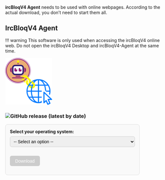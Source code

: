 **ircBloqV4 Agent** needs to be used with online webpages. According to the actual download, you don’t need to start them all.

## IrcBloqV4 Agent

!!! warning
    This software is only used when accessing the ircBloqV4 online web. Do not open the ircBloqV4 Desktop and ircBloqV4-Agent at the same time.

![](assets/IrcBloq-Agent.png)

### ![GitHub release (latest by date)](https://img.shields.io/github/v/release/ircbloqcc/ircbloq-link-releases)

<style>
  .download-container {
    margin: 1em 0;
    padding: 1em;
    border: 1px solid #ddd;
    border-radius: 8px;
    background-color: #f9f9f9;
    max-width: 400px;
  }

  .download-container label {
    font-weight: bold;
    display: block;
    margin-bottom: 0.5em;
  }

  .download-container select {
    width: 100%;
    padding: 0.5em;
    border-radius: 6px;
    border: 1px solid #ccc;
    font-size: 1em;
    margin-bottom: 1em;
  }

  .download-container button {
    padding: 0.6em 1.2em;
    background-color: #ff007f;
    color: white;
    border: none;
    border-radius: 6px;
    font-size: 1em;
    cursor: pointer;
    transition: background-color 0.2s ease;
  }

  .download-container button:disabled {
    background-color: #ccc;
    cursor: not-allowed;
  }

  .download-container button:hover:not(:disabled) {
    background-color: #e60072;
  }
</style>

<div class="download-container">
  <label for="os-select">Select your operating system:</label>
  <select id="os-select">
    <option value="">-- Select an option --</option>
    <option value="https://github.com/ircbloqcc/ircbloq-link-releases/releases/download/v4.2.2/IrcBloq-Agent_v4.2.2_win.exe">Windows x64/x86</option>
    <option value="https://github.com/ircbloqcc/ircbloq-link-releases/releases/download/v4.2.2/IrcBloq-Agent_v4.2.2_win_x64.exe">Windows x64</option>
    <option value="https://github.com/ircbloqcc/ircbloq-link-releases/releases/download/v4.2.2/IrcBloq-Agent_v4.2.2_win_ia32.exe">Windows x86</option>
    <option value="https://github.com/ircbloqcc/ircbloq-link-releases/releases/download/v4.2.2/IrcBloq-Agent_v4.2.2_mac_x64.dmg">macOS x64</option>
    <option value="https://github.com/ircbloqcc/ircbloq-link-releases/releases/download/v4.2.2/IrcBloq-Agent_v4.2.2_linux_amd64.deb">Linux x64</option>
  </select>

  <button id="download-button" disabled>Download</button>
</div>

<script>
  const select = document.getElementById('os-select');
  const button = document.getElementById('download-button');

  select.addEventListener('change', () => {
    button.disabled = !select.value;
  });

  button.addEventListener('click', () => {
    if (select.value) {
      window.location.href = select.value;
    }
  });
</script>
